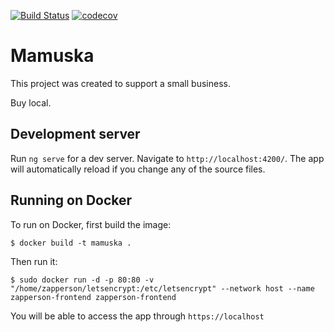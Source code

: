 [![Build Status](https://travis-ci.org/flaviojmendes/mmk.svg?branch=master)](https://travis-ci.org/flaviojmendes/mmk)
[![codecov](https://codecov.io/gh/flaviojmendes/mmk/branch/master/graph/badge.svg)](https://codecov.io/gh/flaviojmendes/mmk)

# Mamuska

This project was created to support a small business. 

Buy local.

## Development server

Run `ng serve` for a dev server. Navigate to `http://localhost:4200/`. The app will automatically reload if you change any of the source files.

## Running on Docker

To run on Docker, first build the image:

```
$ docker build -t mamuska .
```

Then run it:

```
$ sudo docker run -d -p 80:80 -v "/home/zapperson/letsencrypt:/etc/letsencrypt" --network host --name zapperson-frontend zapperson-frontend
```

You will be able to access the app through `https://localhost`
